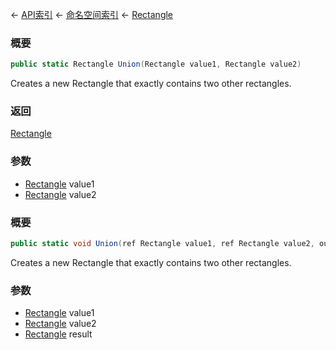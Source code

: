 ← [API索引](Api-Index) ← [命名空间索引](Namespace-Index) ← [Rectangle](VRageMath.Rectangle)

### 概要

```csharp
public static Rectangle Union(Rectangle value1, Rectangle value2)
```

Creates a new Rectangle that exactly contains two other rectangles.

### 返回

[Rectangle](VRageMath.Rectangle)

### 参数

* [Rectangle](VRageMath.Rectangle) value1
* [Rectangle](VRageMath.Rectangle) value2
### 概要

```csharp
public static void Union(ref Rectangle value1, ref Rectangle value2, out Rectangle result)
```

Creates a new Rectangle that exactly contains two other rectangles.

### 参数

* [Rectangle](VRageMath.Rectangle) value1
* [Rectangle](VRageMath.Rectangle) value2
* [Rectangle](VRageMath.Rectangle) result
